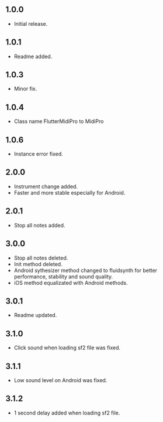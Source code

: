 ## 1.0.0

- Initial release.

## 1.0.1

- Readme added.

## 1.0.3

- Minor fix.

## 1.0.4

- Class name FlutterMidiPro to MidiPro

## 1.0.6

- Instance error fixed.

## 2.0.0

- Instrument change added.
- Faster and more stable especially for Android.

## 2.0.1

- Stop all notes added.

## 3.0.0

- Stop all notes deleted.
- Init method deleted.
- Android sythesizer method changed to fluidsynth for better performance, stability and sound quality.
- iOS method equalizated with Android methods.

## 3.0.1

- Readme updated.

## 3.1.0

- Click sound when loading sf2 file was fixed.

## 3.1.1

- Low sound level on Android was fixed.

## 3.1.2

- 1 second delay added when loading sf2 file.
